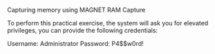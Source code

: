 Capturing memory using MAGNET RAM Capture

To perform this practical exercise, the system will ask you for elevated privileges, you can provide the following credentials:

Username: Administrator
Password: P4$$w0rd!
